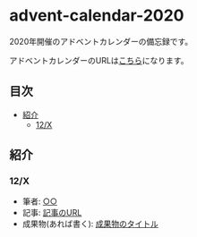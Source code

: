 # advent-calendar-2020
2020年開催のアドベントカレンダーの備忘録です。

アドベントカレンダーのURLは[こちら](https://adventar.org/calendars/5546)になります。

## 目次
- [紹介](#紹介)
  - [12/X](#12/X)

## 紹介
### 12/X
- 筆者: [○○](https://github.com/○○)
- 記事: [記事のURL](https://blog.oucc.org/)
- 成果物(あれば書く): [成果物のタイトル](https://github.com/○○/~)